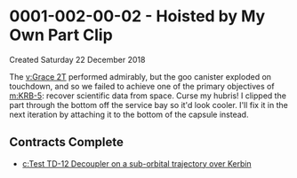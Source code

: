 # 0001-002-00-02 - Hoisted by My Own Part Clip
Created Saturday 22 December 2018

The [v:Grace 2T](../v/Grace_2T.markdown) performed admirably, but the goo canister exploded on touchdown, and so we failed to achieve one of the primary objectives of [m:KRB-5](../m/KRB-5.markdown): recover scientific data from space. Curse my hubris! I clipped the part through the bottom off the service bay so it'd look cooler. I'll fix it in the next iteration by attaching it to the bottom of the capsule instead.

Contracts Complete
------------------

* [c:Test TD-12 Decoupler on a sub-orbital trajectory over Kerbin](../c/Test_TD-12_Decoupler_on_a_sub-orbital_trajectory_over_Kerbin.markdown)


